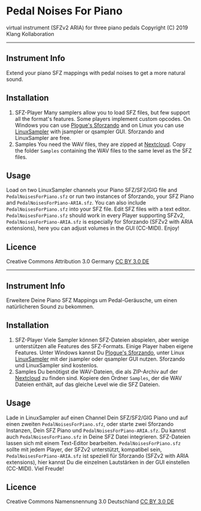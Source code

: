 # Pedal Noises For Piano #

virtual instrument (SFZv2 ARIA) for three piano pedals
Copyright (C) 2019 Klang Kollaboration


------

## Instrument Info ##
Extend your piano SFZ mappings with pedal noises to get a more natural sound.

## Installation ##
1. SFZ-Player
Many samplers allow you to load SFZ files, but few support all the format's features. Some players implement custom opcodes. On Windows you can use [Plogue's Sforzando](https://www.plogue.com/products/sforzando.html) and on Linux you can use [LinuxSampler](https://www.linuxsampler.org) with jsampler or qsampler GUI. Sforzando and LinuxSampler are free.
2. Samples
You need the WAV files, they are zipped at [Nextcloud](https://www.XYZ). Copy the folder `Samples` containing the WAV files to the same level as the SFZ files.

## Usage ##
Load on two LinuxSampler channels your Piano SFZ/SF2/GIG file and `PedalNoisesForPiano.sfz` or run two instances of Sforzando, your SFZ Piano and `PedalNoisesForPiano-ARIA.sfz`. You can also include `PedalNoisesForPiano.sfz` into your SFZ file. Edit SFZ files with a text editor. `PedalNoisesForPiano.sfz` should work in every Player supporting SFZv2, `PedalNoisesForPiano-ARIA.sfz` is especially for Sforzando (SFZv2 with ARIA extensions), here you can adjust volumes in the GUI (CC-MIDI). Enjoy!

## Licence ##
Creative Commons Attribution 3.0 Germany [CC BY 3.0 DE](https://creativecommons.org/licenses/by/3.0/de/)


------

## Instrument Info ##
Erweitere Deine Piano SFZ Mappings um Pedal-Geräusche, um einen natürlicheren Sound zu bekommen.

## Installation ##
1. SFZ-Player
Viele Sampler können SFZ-Dateien abspielen, aber wenige unterstützen alle Features des SFZ-Formats. Einige Player haben eigene Features. Unter Windows kannst Du [Plogue's Sforzando](https://www.plogue.com/products/sforzando.html), unter Linux [LinuxSampler](https://www.linuxsampler.org) mit der jsampler oder qsampler GUI nutzen. Sforzando und LinuxSampler sind kostenlos.
2. Samples
Du benötigst die WAV-Dateien, die als ZIP-Archiv auf der [Nextcloud](https://www.XYZ) zu finden sind. Kopiere den Ordner `Samples`, der die WAV Dateien enthält, auf das gleiche Level wie die SFZ Dateien.

## Usage ##
Lade in LinuxSampler auf einen Channel Dein SFZ/SF2/GIG Piano und auf einen zweiten `PedalNoisesForPiano.sfz`, oder starte zwei Sforzando Instanzen, Dein SFZ Piano und `PedalNoisesForPiano-ARIA.sfz`. Du kannst auch `PedalNoisesForPiano.sfz` in Deine SFZ Datei integrieren. SFZ-Dateien lassen sich mit einem Text-Editor bearbeiten. `PedalNoisesForPiano.sfz` sollte mit jedem Player, der SFZv2 unterstützt, kompatibel sein, `PedalNoisesForPiano-ARIA.sfz` ist speziell für Sforzando (SFZv2 with ARIA extensions), hier kannst Du die einzelnen Lautstärken in der GUI einstellen (CC-MIDI). Viel Freude!

## Licence ##
Creative Commons Namensnennung 3.0 Deutschland [CC BY 3.0 DE](https://creativecommons.org/licenses/by/3.0/de/)

